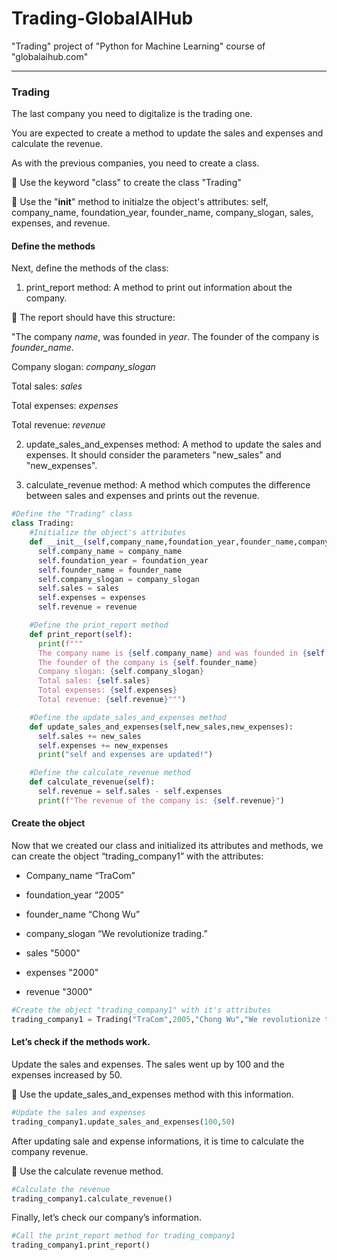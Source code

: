 # Trading-GlobalAIHub
"Trading" project of "Python for Machine Learning" course of "globalaihub.com"

<hr />

### Trading
The last company you need to digitalize is the trading one.

You are expected to create a method to update the sales and expenses and calculate the revenue.

As with the previous companies, you need to create a class.

📌 Use the keyword "class" to create the class "Trading" 

📌 Use the "__init__" method to initialze the object's attributes: self, company_name, foundation_year, founder_name,  company_slogan, sales, expenses, and revenue.

#### Define the methods

Next, define the methods of the class:

1. print_report method: A method to print out information about the company. 

  📌 The report should have this structure: 

  "The company *name*, was founded in *year*. The founder of the company is *founder_name*. 

  Company slogan: *company_slogan*

  Total sales: *sales*

  Total expenses: *expenses*

  Total revenue: *revenue*


2. update_sales_and_expenses method: A method to update the sales and expenses.
It should consider the parameters "new_sales" and "new_expenses".

3. calculate_revenue method: A method  which computes the difference between sales and expenses and prints out the revenue.

```Python
#Define the "Trading" class
class Trading:
    #Initialize the object's attributes 
    def __init__(self,company_name,foundation_year,founder_name,company_slogan,sales,expenses,revenue):
      self.company_name = company_name
      self.foundation_year = foundation_year
      self.founder_name = founder_name
      self.company_slogan = company_slogan
      self.sales = sales
      self.expenses = expenses
      self.revenue = revenue

    #Define the print_report method
    def print_report(self):
      print(f"""
      The company name is {self.company_name} and was founded in {self.foundation_year}.
      The founder of the company is {self.founder_name}
      Company slogan: {self.company_slogan}
      Total sales: {self.sales}
      Total expenses: {self.expenses}
      Total revenue: {self.revenue}""")

    #Define the update_sales_and_expenses method
    def update_sales_and_expenses(self,new_sales,new_expenses):
      self.sales += new_sales
      self.expenses += new_expenses
      print("self and expenses are updated!")

    #Define the calculate_revenue method
    def calculate_revenue(self):
      self.revenue = self.sales - self.expenses
      print(f"The revenue of the company is: {self.revenue}")
```

#### Create the object 
Now that we created our class and initialized its attributes and methods, we can create the object “trading_company1” with the attributes: 

* Company_name “TraCom”

* foundation_year “2005”

* founder_name “Chong Wu”

* company_slogan “We revolutionize trading.” 

* sales "5000"

* expenses "2000"

* revenue "3000"

```Python
#Create the object "trading_company1" with it's attributes
trading_company1 = Trading("TraCom",2005,"Chong Wu","We revolutionize trading.",5000,2000,3000)
```

#### Let’s check if the methods work.
Update the sales and expenses. The sales went up by 100 and the expenses increased by 50.

📌 Use the update_sales_and_expenses method with this information.

```Python
#Update the sales and expenses
trading_company1.update_sales_and_expenses(100,50)
```

After updating sale and expense informations, it is time to calculate the company revenue.

📌 Use the calculate revenue method.

```Python
#Calculate the revenue
trading_company1.calculate_revenue()
```

Finally, let’s check our company’s information.

```Python
#Call the print_report method for trading_company1
trading_company1.print_report()
```
